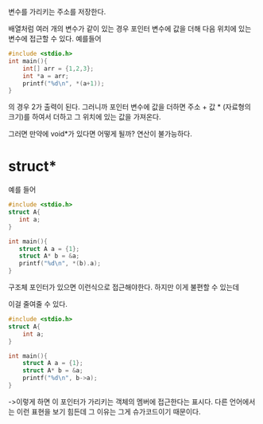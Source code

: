 변수를 가리키는 주소를 저장한다.

배열처럼 여러 개의 변수가 같이 있는 경우
포인터 변수에 값을 더해 다음 위치에 있는 변수에 접근할 수 있다.
예를들어
```c
#include <stdio.h>
int main(){
	int[] arr = {1,2,3};
	int *a = arr;
	printf("%d\n", *(a+1));
}
```
의 경우 2가 출력이 된다.
그러니까 포인터 변수에 값을 더하면 주소 + 값 \* (자료형의 크기)를 하여서 더하고 그 위치에 있는 값을 가져온다.

그러면 만약에 void\*가 있다면 어떻게 될까?
연산이 불가능하다.

# struct*
 예를 들어
 ```C
#include <stdio.h>
struct A{
	int a;
}

int main(){
	struct A a = {1};
	struct A* b = &a;
	printf("%d\n", *(b).a);
}
```
구조체 포인터가 있으면 이런식으로 접근해야한다.
하지만 이게 불편할 수 있는데

이걸 줄여줄 수 있다.
```c
#include <stdio.h>
struct A{
	int a;
}

int main(){
	struct A a = {1};
	struct A* b = &a;
	printf("%d\n", b->a);
}
```
\-\>이렇게 하면 이 포인터가 가리키는 객체의 멤버에 접근한다는 표시다.
다른 언어에서는 이런 표현을 보기 힘든데
그 이유는 그게 슈가코드이기 때문이다.

